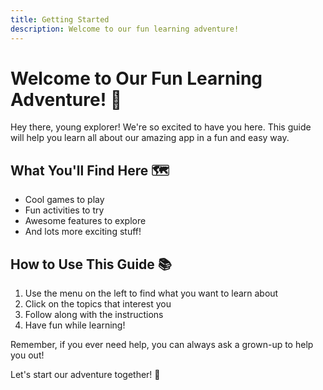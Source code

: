 ```yaml
---
title: Getting Started
description: Welcome to our fun learning adventure!
---
```


# Welcome to Our Fun Learning Adventure! 🎉

Hey there, young explorer! We're so excited to have you here. This guide will help you learn all about our amazing app in a fun and easy way.

## What You'll Find Here 🗺️

- Cool games to play
- Fun activities to try
- Awesome features to explore
- And lots more exciting stuff!

## How to Use This Guide 📚

1. Use the menu on the left to find what you want to learn about
2. Click on the topics that interest you
3. Follow along with the instructions
4. Have fun while learning!

Remember, if you ever need help, you can always ask a grown-up to help you out! 

Let's start our adventure together! 🚀